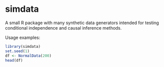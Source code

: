 # simdata


A small R package with many synthetic data generators intended for testing conditional independence and causal inference methods.


Usage examples:


  ```r
library(simdata)
set.seed(1)
df <- NormalData(200)
head(df)
```
